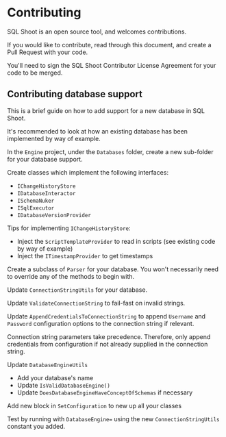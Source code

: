 # Contributing

SQL Shoot is an open source tool, and welcomes contributions.

If you would like to contribute, read through this document, and create a Pull Request with your code.

You'll need to sign the SQL Shoot Contributor License Agreement for your code to be merged.

## Contributing database support

This is a brief guide on how to add support for a new database in SQL Shoot.

It's recommended to look at how an existing database has been implemented by way of example.

In the `Engine` project, under the `Databases` folder, create a new sub-folder for your database support.

Create classes which implement the following interfaces:
- `IChangeHistoryStore`
- `IDatabaseInteractor`
- `ISchemaNuker`
- `ISqlExecutor`
- `IDatabaseVersionProvider`

Tips for implementing `IChangeHistoryStore`:
- Inject the `ScriptTemplateProvider` to read in scripts (see existing code by way of example)
- Inject the `ITimestampProvider` to get timestamps

Create a subclass of `Parser` for your database. You won't necessarily need to override any of the methods to begin with.

Update `ConnectionStringUtils` for your database.

Update `ValidateConnectionString` to fail-fast on invalid strings.

Update `AppendCredentialsToConnectionString` to append `Username` and `Password` configuration options to the connection string if relevant.

Connection string parameters take precedence. Therefore, only append credentials from configuration if not already supplied in the connection string.

Update `DatabaseEngineUtils`
  - Add your database's name
 - Update `IsValidDatabaseEngine()`
 - Update `DoesDatabaseEngineHaveConceptOfSchemas` if necessary

Add new block in `SetConfiguration` to new up all your classes

Test by running with `DatabaseEngine=` using the new `ConnectionStringUtils` constant you added.